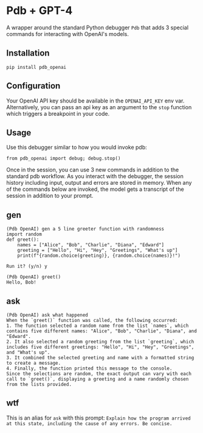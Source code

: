 # Pdb + GPT-4

A wrapper around the standard Python debugger `Pdb` that adds 3 special commands for interacting with OpenAI's models.

## Installation

```
pip install pdb_openai
```

## Configuration

Your OpenAI API key should be available in the `OPENAI_API_KEY` env var. Alternatively, you can pass an api key as an
argument to the `stop` function which triggers a breakpoint in your code.

## Usage

Use this debugger similar to how you would invoke pdb:

```
from pdb_openai import debug; debug.stop()
```

Once in the session, you can use 3 new commands in addition to the standard pdb workflow. As you interact with the
debugger, the session history including input, output and errors are stored in memory. When any of the commands below
are invoked, the model gets a transcript of the session in addition to your prompt.

## gen

```
(Pdb OpenAI) gen a 5 line greeter function with randomness
import random
def greet():
    names = ["Alice", "Bob", "Charlie", "Diana", "Edward"]
    greeting = ["Hello", "Hi", "Hey", "Greetings", "What's up"]
    print(f"{random.choice(greeting)}, {random.choice(names)}!")

Run it? (y/n) y

(Pdb OpenAI) greet()
Hello, Bob!
```

## ask

```
(Pdb OpenAI) ask what happened
When the `greet()` function was called, the following occurred:
1. The function selected a random name from the list `names`, which contains five different names: "Alice", "Bob", "Charlie", "Diana", and "Edward".
2. It also selected a random greeting from the list `greeting`, which includes five different greetings: "Hello", "Hi", "Hey", "Greetings", and "What's up".
3. It combined the selected greeting and name with a formatted string to create a message.
4. Finally, the function printed this message to the console.
Since the selections are random, the exact output can vary with each call to `greet()`, displaying a greeting and a name randomly chosen from the lists provided.
```

## wtf

This is an alias for `ask` with this prompt: `Explain how the program arrived at this state, including the cause of any errors. Be concise.`